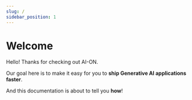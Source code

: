 ```yaml
---
slug: /
sidebar_position: 1
---
```

# Welcome

Hello! Thanks for checking out AI-ON.

Our goal here is to make it easy for you to **ship Generative AI applications faster**. 


And this documentation is about to tell you **how**!




